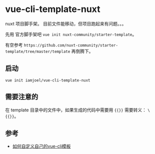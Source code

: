 # vue-cli-template-nuxt
nuxt 项目脚手架。 目前文件能移动，但项目跑起来有问题。。。

先用 官方脚手架吧 `vue init nuxt-community/starter-template`。

有空参考 `https://github.com/nuxt-community/starter-template/tree/master/template` 再倒腾下。

## 启动
```
vue init iamjoel/vue-cli-template-nuxt
```

## 需要注意的
在 template 目录中的文件中，如果生成的代码中需要用 `{{}}` 需要转义： `\{{}}`。

## 参考
* [如何自定义自己的vue-cli模板](https://juejin.im/post/5a0d03e86fb9a044ff3102be)

